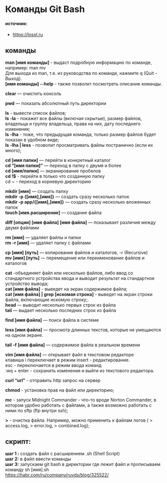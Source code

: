 # Команды Git Bash  

#### источник:   
- https://losst.ru  

## команды   
**man [имя команды]** - выдаст подробную информацию по команде, например: man mv  
Для выхода из man, т.е. из руководства по команде, нажмите q (Quit - Выход).   
**[имя команды] --help** - также позволит посмотреть описание команды.  

**clear** — очистить консоль  

**pwd** — показать абсолютный путь директории  

**ls** - вывести список файлов;  
**ls -la** - покажет все файлы (включая скрытые), размер файлов, владельца и группу владельца, права на них, дату последнего изменения;  
**ls -lha** - тоже, что предыдущая команда, только размер файлов будет показан в удобном виде;  
**ls -lha | less** - позволит просматривать файлы постранично (если их много);  

**cd [имя папки]** — перейти в конкретный каталог  
**cd “[имя папки]”** — переход в папку с двумя и более  
**cd [имя/папки]** — экранирование пробелов  
**cd !$** - перейти в только что созданную папку  
cd ~ - переход в корневую директорию  

**mkdir [имя]** — создать папку  
**mkdir -p {[имя],[имя]}** —  создать сразу несколько папок  
**mkdir -p app/{[имя],[имя]}** — создать сразу несколько вложенных папок  
**touch [имя.расширение]** — создание файла  

**diff [опции] [имя файла] [имя файла]** — показывает различия между двумя файлами  

**rm [имя]**  — удаляет файлы и папки   
**rm -r [имя]**  — удаляет папку с файлами  

**cp [имя] [путь]** — копирование файлов и каталогов, -r (Recursive)  
**mv [имя] [путь]** — перемещение или переименование файлов и каталогов  



**cat** -объединяет файл или несколько файлов, либо ввод со стандартного устройства ввода и выводит результат на стандартное устройство вывода;  
**cat [имя файла]** - выведет на экран содержимое файла;  
**cat [имя файла] | grep [искомая строка]** - выведет на экран строки файла, включающие искомую строку;.  
**head** — выводит несколько первых строк из файла  
**tail** — выдает несколько последних строк из файла  

**find [имя файла]** — поиск файла в системе  

**less [имя файла]** — просмотр длинных текстов, которые не умещаются на одном экране.  

**tail -f [имя файла]** — содержимое файла в реальном времени  
   
**vim [имя файла]** — открывает файл в текстовом редакторе  
клавиша i переключает в режим insert - редактирование.  
esc - переключается в режим ввода команд  
:wq + enter - сохранить изменения и выйти из текстового редактора.  

**curl “url”** - отправить http запрос на сервер  

**chmod** - установка прав на файл или директорию;  

**mc** - запуск Midnight Commander - что-то вроде Norton Commander, в котором удобно работать с файлами, а также возможно работать с ними по sftp (ftp внутри ssh);  

**>** - очистка файла. Например, можно применить к файлам логов ( > access.log, > error.log, > combined.log);  

## скрипт: 
**шаг 1 :** создать файл с расширением .sh (Shell Script)  
**шаг 2:** в файл ввести команды  
**шаг 3:** запускаем git bash в директории где лежит файл и прописываем команду sh [имя].sh  
https://habr.com/ru/company/ruvds/blog/325522/

